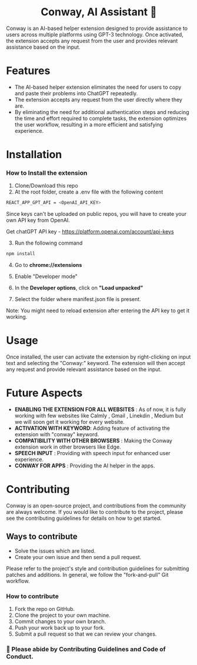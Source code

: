 <h1 align='center'> Conway, AI Assistant 🤖 </h1>
Conway is an AI-based helper extension designed to provide assistance to users across multiple platforms using GPT-3 technology. 
Once activated, the extension accepts any request from the user and provides relevant assistance based on the input.

# Features
* The AI-based helper extension eliminates the need for users to copy and paste their problems into ChatGPT repeatedly.
* The extension accepts any request from the user directly where they are.
* By eliminating the need for additional authentication steps and reducing the time and effort required to complete tasks, the extension optimizes the user workflow, resulting in a more efficient and satisfying experience.

# Installation
### How to Install the extension
1. Clone/Download this repo
2. At the root folder, create a .env file with the following content
 ```bash
 REACT_APP_GPT_API = <OpenAI_API_KEY>
 ```
Since keys can't be uploaded on public repos, you will have to create your own API key from OpenAI.

Get chatGPT API key - https://platform.openai.com/account/api-keys

3. Run the following command


 ```bash
npm install
```

 
4. Go to **chrome://extensions**

5. Enable "Developer mode"

6. In the **Developer options**, click on **"Load unpacked"**

7. Select the folder where manifest.json file is present.

Note: You might need to reload extension after entering the API key to get it working.

# Usage
Once installed, the user can activate the extension by right-clicking on input text and selecting the "Conway:" keyword. The extension will then accept any request and provide relevant assistance based on the input.

# Future Aspects
* **ENABLING THE EXTENSION FOR ALL WEBSITES** : As of now, it is fully working with few websites like Calmly , Gmail , Linekdin , Medium but we will soon get it working for every website.
* **ACTIVATION WITH KEYWORD**: Adding feature of activating the extension with "conway" keyword.
* **COMPATIBILITY WITH OTHER BROWSERS** : Making the Conway extension work in other browsers like Edge.
* **SPEECH INPUT** : Providing with speech input for enhanced user experience.
* **CONWAY FOR APPS** : Providing the AI helper in the apps.

# Contributing
Conway is an open-source project, and contributions from the community are always welcome. If you would like to contribute to the project, please see the contributing guidelines for details on how to get started.

## Ways to contribute
* Solve the issues which are listed.
* Create your own issue and then send a pull request.

Please refer to the project's style and contribution guidelines for submitting patches and additions. In general, we follow the "fork-and-pull" Git workflow.
### How to contribute
1. Fork the repo on GitHub.
2. Clone the project to your own machine.
3. Commit changes to your own branch.
4. Push your work back up to your fork.
5. Submit a pull request so that we can review your changes.
### 🚀 Please abide by  **Contributing Guidelines** and **Code of Conduct**.


